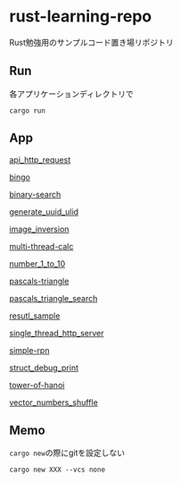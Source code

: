 # rust-learning-repo

Rust勉強用のサンプルコード置き場リポジトリ

## Run

各アプリケーションディレクトリで

```
cargo run
```

## App

[api_http_request](./api_http_request/)

[bingo](./bingo/)

[binary-search](./binary-search/)

[generate_uuid_ulid](./generate_uuid_ulid/)

[image_inversion](./image_inversion/)

[multi-thread-calc](./multi-thread-calc/)

[number_1_to_10](./number_1_to_10/)

[pascals-triangle](./pascals-triangle/)

[pascals_triangle_search](./pascals_triangle_search/)

[resutl_sample](./resutl_sample/)

[single_thread_http_server](./single_thread_http_server/)

[simple-rpn](./simple-rpn/)

[struct_debug_print](./struct_debug_print/)

[tower-of-hanoi](./tower-of-hanoi/)

[vector_numbers_shuffle](./vector_numbers_shuffle/)

## Memo

`cargo new`の際にgitを設定しない

```
cargo new XXX --vcs none
```